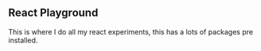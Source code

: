 ## React Playground

This is where I do all my react experiments, this has a lots of packages pre installed.




